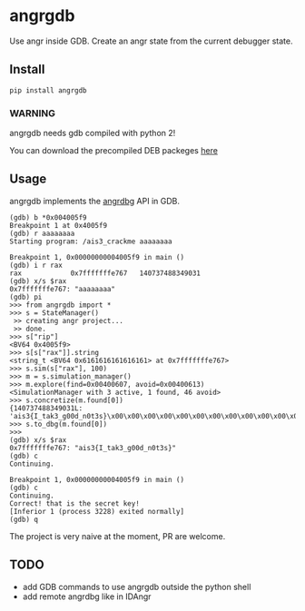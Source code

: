 # angrgdb
Use angr inside GDB. Create an angr state from the current debugger state.

## Install

```
pip install angrgdb
```

### WARNING
angrgdb needs gdb compiled with python 2!

You can download the precompiled DEB packeges [here](https://github.com/andreafioraldi/gdb-py2-builds)

## Usage

angrgdb implements the [angrdbg](https://github.com/andreafioraldi/angrdbg) API in GDB.

```
(gdb) b *0x004005f9
Breakpoint 1 at 0x4005f9
(gdb) r aaaaaaaa
Starting program: /ais3_crackme aaaaaaaa

Breakpoint 1, 0x00000000004005f9 in main ()
(gdb) i r rax
rax            0x7fffffffe767	140737488349031
(gdb) x/s $rax
0x7fffffffe767:	"aaaaaaaa"
(gdb) pi
>>> from angrgdb import *
>>> s = StateManager() 
 >> creating angr project...
 >> done.
>>> s["rip"]
<BV64 0x4005f9>
>>> s[s["rax"]].string
<string_t <BV64 0x6161616161616161> at 0x7fffffffe767>
>>> s.sim(s["rax"], 100)
>>> m = s.simulation_manager()
>>> m.explore(find=0x00400607, avoid=0x00400613)
<SimulationManager with 3 active, 1 found, 46 avoid>
>>> s.concretize(m.found[0])
{140737488349031L: 'ais3{I_tak3_g00d_n0t3s}\x00\x00\x00\x00\x00\x00\x00\x00\x00\x00\x00\x00\x00\x00\x00\x00\x00\x00\x00\x00\x00\x00\x00\x00\x00\x00\x00\x00\x00\x00\x00\x00\x00\x00\x00\x00\x00\x00\x00\x00\x00\x00\x00\x00\x00\x00\x00\x00\x00\x00\x00\x00\x00\x00\x00\x00\x00\x00\x00\x00\x00\x00\x00\x00\x00\x00\x00\x00\x00\x00\x00\x00\x00\x00\x00\x00\x00'}
>>> s.to_dbg(m.found[0])
>>> 
(gdb) x/s $rax
0x7fffffffe767:	"ais3{I_tak3_g00d_n0t3s}"
(gdb) c
Continuing.

Breakpoint 1, 0x00000000004005f9 in main ()
(gdb) c
Continuing.
Correct! that is the secret key!
[Inferior 1 (process 3228) exited normally]
(gdb) q
```

The project is very naive at the moment, PR are welcome.

## TODO

+ add GDB commands to use angrgdb outside the python shell
+ add remote angrdbg like in IDAngr

